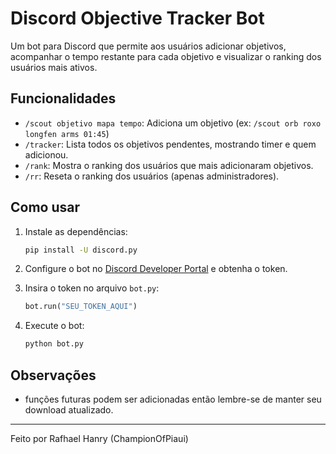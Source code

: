 # Discord Objective Tracker Bot

Um bot para Discord que permite aos usuários adicionar objetivos, acompanhar o tempo restante para cada objetivo e visualizar o ranking dos usuários mais ativos.

## Funcionalidades

- `/scout objetivo mapa tempo`: Adiciona um objetivo (ex: `/scout orb roxo longfen arms 01:45`)
- `/tracker`: Lista todos os objetivos pendentes, mostrando timer e quem adicionou.
- `/rank`: Mostra o ranking dos usuários que mais adicionaram objetivos.
- `/rr`: Reseta o ranking dos usuários (apenas administradores).

## Como usar

1. Instale as dependências:
   ```bash
   pip install -U discord.py
   ```

2. Configure o bot no [Discord Developer Portal](https://discord.com/developers/applications) e obtenha o token.

3. Insira o token no arquivo `bot.py`:
   ```python
   bot.run("SEU_TOKEN_AQUI")
   ```

4. Execute o bot:
   ```bash
   python bot.py
   ```

## Observações

- funções futuras podem ser adicionadas então lembre-se de manter seu download atualizado.

---

Feito por Rafhael Hanry (ChampionOfPiaui)
